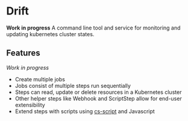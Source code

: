 # Drift

**Work in progress** A command line tool and service for monitoring and updating kubernetes cluster states.

## Features

*Work in progress*

* Create multiple jobs
* Jobs consist of multiple steps run sequentially 
* Steps can read, update or delete resources in a Kubernetes cluster
* Other helper steps like Webhook and ScriptStep allow for end-user extensibility
* Extend steps with scripts using [cs-script](https://github.com/oleg-shilo/cs-script) and Javascript
